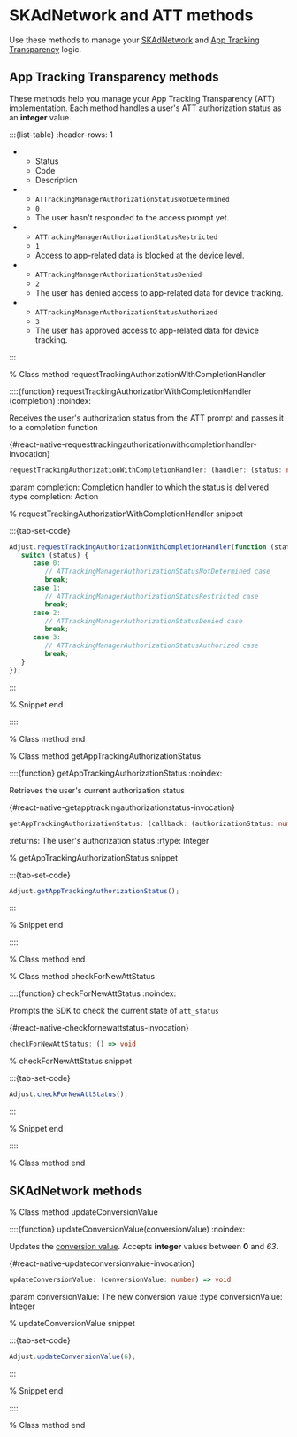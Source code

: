 # SKAdNetwork and ATT methods

Use these methods to manage your [SKAdNetwork](https://help.adjust.com/en/article/skadnetwork) and [App Tracking Transparency](https://help.adjust.com/en/article/app-tracking-transparency-att-framework) logic.

## App Tracking Transparency methods

These methods help you manage your App Tracking Transparency (ATT) implementation. Each method handles a user's ATT authorization status as an **integer** value.

:::{list-table}
:header-rows: 1

-  -  Status
   -  Code
   -  Description
-  -  `ATTrackingManagerAuthorizationStatusNotDetermined`
   -  `0`
   -  The user hasn't responded to the access prompt yet.
-  -  `ATTrackingManagerAuthorizationStatusRestricted`
   -  `1`
   -  Access to app-related data is blocked at the device level.
-  -  `ATTrackingManagerAuthorizationStatusDenied`
   -  `2`
   -  The user has denied access to app-related data for device tracking.
-  -  `ATTrackingManagerAuthorizationStatusAuthorized`
   -  `3`
   -  The user has approved access to app-related data for device tracking.

:::

% Class method requestTrackingAuthorizationWithCompletionHandler

::::{function} requestTrackingAuthorizationWithCompletionHandler (completion)
:noindex:

Receives the user's authorization status from the ATT prompt and passes it to a completion function

{#react-native-requesttrackingauthorizationwithcompletionhandler-invocation}

```ts
requestTrackingAuthorizationWithCompletionHandler: (handler: (status: number) => void) => void
```

:param completion: Completion handler to which the status is delivered
:type completion: Action

% requestTrackingAuthorizationWithCompletionHandler snippet

:::{tab-set-code}

```js
Adjust.requestTrackingAuthorizationWithCompletionHandler(function (status) {
   switch (status) {
      case 0:
         // ATTrackingManagerAuthorizationStatusNotDetermined case
         break;
      case 1:
         // ATTrackingManagerAuthorizationStatusRestricted case
         break;
      case 2:
         // ATTrackingManagerAuthorizationStatusDenied case
         break;
      case 3:
         // ATTrackingManagerAuthorizationStatusAuthorized case
         break;
   }
});
```

:::

% Snippet end

::::

% Class method end

% Class method getAppTrackingAuthorizationStatus

::::{function} getAppTrackingAuthorizationStatus
:noindex:

Retrieves the user's current authorization status

{#react-native-getapptrackingauthorizationstatus-invocation}

```ts
getAppTrackingAuthorizationStatus: (callback: (authorizationStatus: number) => void) => void
```

:returns: The user's authorization status
:rtype: Integer

% getAppTrackingAuthorizationStatus snippet

:::{tab-set-code}

```js
Adjust.getAppTrackingAuthorizationStatus();
```

:::

% Snippet end

::::

% Class method end

% Class method checkForNewAttStatus

::::{function} checkForNewAttStatus
:noindex:

Prompts the SDK to check the current state of `att_status`

{#react-native-checkfornewattstatus-invocation}

```ts
checkForNewAttStatus: () => void
```

% checkForNewAttStatus snippet

:::{tab-set-code}

```js
Adjust.checkForNewAttStatus();
```

:::

% Snippet end

::::

% Class method end

## SKAdNetwork methods

% Class method updateConversionValue

::::{function} updateConversionValue(conversionValue)
:noindex:

Updates the [conversion value](https://help.adjust.com/en/new/article/conversion-hub). Accepts **integer** values between **0** and _63_.

{#react-native-updateconversionvalue-invocation}

```ts
updateConversionValue: (conversionValue: number) => void
```

:param conversionValue: The new conversion value
:type conversionValue: Integer

% updateConversionValue snippet

:::{tab-set-code}

```js
Adjust.updateConversionValue(6);
```

:::

% Snippet end

::::

% Class method end
